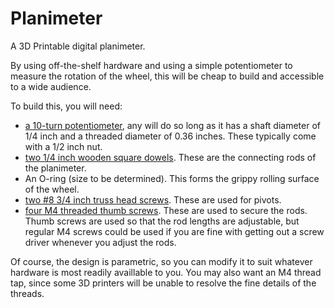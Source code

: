 # Planimeter
A 3D Printable digital planimeter. 

By using off-the-shelf hardware and using a simple potentiometer to measure the rotation of the wheel, this will be cheap to build and accessible to a wide audience.

To build this, you will need:

- [a 10-turn potentiometer](https://www.amazon.com/HiLetgo-3590S-2-103L-10-Turn-Precision-Potentiometer/dp/B079JN626M/), any will do so long as it has a shaft diameter of 1/4 inch and a threaded diameter of 0.36 inches. These typically come with a 1/2 inch nut.
- [two 1/4 inch wooden square dowels](https://www.amazon.com/gp/product/B08HQX2Q13/). These are the connecting rods of the planimeter.
- An O-ring (size to be determined). This forms the grippy rolling surface of the wheel.
- [two #8 3/4 inch truss head screws](https://www.amazon.com/gp/product/B0002ZPF12/). These are used for pivots.
- [four M4 threaded thumb screws](https://www.amazon.com/dp/B097HD2CZF). These are used to secure the rods. Thumb screws are used so that the rod lengths are adjustable, but regular M4 screws could be used if you are fine with getting out a screw driver whenever you adjust the rods.

Of course, the design is parametric, so you can modify it to suit whatever hardware is most readily availlable to you. You may also want an M4 thread tap, since some 3D printers will be unable to resolve the fine details of the threads.
